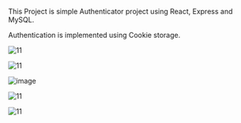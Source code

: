 This Project is simple Authenticator project using React, Express and MySQL.

Authentication is implemented using Cookie storage.

![11](https://github.com/avdhoot111/full-stack-authenticator-app/assets/119519710/379a442c-ebd0-4e01-978f-c131509591a2)

![11](https://github.com/avdhoot111/full-stack-authenticator-app/assets/119519710/dc3d5a35-16d1-4656-8f1f-607e0ac54974)

![image](https://github.com/avdhoot111/full-stack-authenticator-app/assets/119519710/eb49c77c-1421-46fe-8e27-76a2b59c2127)

![11](https://github.com/avdhoot111/full-stack-authenticator-app/assets/119519710/edba2a53-755b-476d-a9fd-4e60ee0afd6f)

![11](https://github.com/avdhoot111/full-stack-authenticator-app/assets/119519710/0fd5f10a-b7c1-4bba-bcdd-26a4be1582f5)

